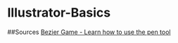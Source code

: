 # Illustrator-Basics

##Sources
[Bezier Game - Learn how to use the pen tool](https://bezier.method.ac/)
